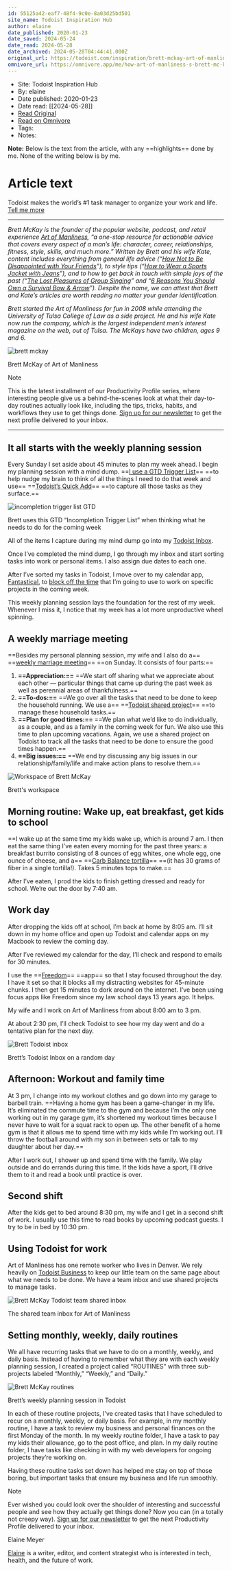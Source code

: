 ```yaml
---
id: 55125a42-eaf7-48f4-9c0e-8a03d25bd501
site_name: Todoist Inspiration Hub
author: elaine
date_published: 2020-01-23
date_saved: 2024-05-24
date_read: 2024-05-28
date_archived: 2024-05-28T04:44:41.000Z
original_url: https://todoist.com/inspiration/brett-mckay-art-of-manliness-productivity-profile
omnivore_url: https://omnivore.app/me/how-art-of-manliness-s-brett-mc-kay-gets-things-done-18fab1a1389
---
```


 - Site: Todoist Inspiration Hub
 - By: elaine
 - Date published: 2020-01-23
 - Date read: [[2024-05-28]]
 - [Read Original](https://todoist.com/inspiration/brett-mckay-art-of-manliness-productivity-profile)
 - [Read on Omnivore](https://omnivore.app/me/how-art-of-manliness-s-brett-mc-kay-gets-things-done-18fab1a1389)
 - Tags: 
 - Notes: 

**Note:** Below is the text from the article, with any ==highlights== done by me. None of the writing below is by me.

# Article text
Todoist makes the world’s #1 task manager to organize your work and life. [Tell me more](https://todoist.com/home)

---

_Brett McKay is the founder of the popular website, podcast, and retail experience [Art of Manliness](https://www.artofmanliness.com/), “a one-stop resource for actionable advice that covers every aspect of a man’s life: character, career, relationships, fitness, style, skills, and much more.” Written by Brett and his wife Kate, content includes everything from general life advice (“[How Not to Be Disappointed with Your Friends](https://www.artofmanliness.com/articles/how-not-to-be-disappointed-with-your-friends/)”), to style tips (“[How to Wear a Sports Jacket with Jeans](https://www.artofmanliness.com/articles/how-to-wear-a-sports-jacket-with-jeans/)”), and to how to get back in touch with simple joys of the past (“[The Lost Pleasures of Group Singing](https://www.artofmanliness.com/articles/the-lost-pleasures-of-group-singing/)” and “[6 Reasons You Should Own a Survival Bow & Arrow](https://www.artofmanliness.com/articles/6-reasons-you-should-own-a-survival-bow-arrow/)”). Despite the name, we can attest that Brett and Kate’s articles are worth reading no matter your gender identification._

_Brett started the Art of Manliness for fun in 2008 while attending the University of Tulsa College of Law as a side project. He and his wife Kate now run the company, which is the largest independent men’s interest magazine on the web, out of Tulsa. The McKays have two children, ages 9 and 6._

![brett mckay](https://proxy-prod.omnivore-image-cache.app/175x175,sX2lz22Ukk_aqf_V50FvewPUvpXMvQvnMS4NWd2kGjII/https://res.cloudinary.com/imagist/image/fetch/q_auto,f_auto,c_scale,w_2624/https%3A%2F%2Ftdinspiration.wpengine.com%2Fwp-content%2Fuploads%2F2020%2F01%2Fbrett_mckay_headshot.png)

Brett McKay of Art of Manliness

Note

This is the latest installment of our Productivity Profile series, where interesting people give us a behind-the-scenes look at what their day-to-day routines actually look like, including the tips, tricks, habits, and workflows they use to get things done. [Sign up for our newsletter](https://todoist.com/inspiration/?utm%5Fsource=doist%5Fblog&utm%5Fmedium=referral&utm%5Fcampaign=productivity%5Fprofile%5FBrett%5FMcKay#subscribe) to get the next profile delivered to your inbox.

---

## It all starts with the weekly planning session

Every Sunday I set aside about 45 minutes to plan my week ahead. I begin my planning session with a mind dump. ==[I use a GTD Trigger List](https://gettingthingsdone.com/wp-content/uploads/2014/10/Mind%5FSweep%5FTrigger%5FList.pdf)== ==to help nudge my brain to think of all the things I need to do that week and use== ==[Todoist’s Quick Add](https://get.todoist.help/hc/en-us/articles/115001745265-Task-Quick-Add?utm%5Fsource=doist%5Fblog&utm%5Fmedium=referral&utm%5Fcampaign=productivity%5Fprofile%5FBrett%5FMcKay)== ==to capture all those tasks as they surface.==

![incompletion trigger list GTD](https://proxy-prod.omnivore-image-cache.app/467x0,sPRC0qL_lIghpxI7NUYpIHXiMMp2TrOjqdU1yuyZQd_M/https://res.cloudinary.com/imagist/image/fetch/q_auto,f_auto,c_scale,w_2624/https%3A%2F%2Ftdinspiration.wpengine.com%2Fwp-content%2Fuploads%2F2020%2F01%2FIncompletion-Trigger-List_Brett-McKay.png)

Brett uses this GTD “Incompletion Trigger List” when thinking what he needs to do for the coming week

All of the items I capture during my mind dump go into my [Todoist Inbox](https://get.todoist.help/hc/en-us/articles/360000028960-How-to-best-use-the-Inbox?utm%5Fsource=doist%5Fblog&utm%5Fmedium=referral&utm%5Fcampaign=productivity%5Fprofile%5FBrett%5FMcKay).

Once I’ve completed the mind dump, I go through my inbox and start sorting tasks into work or personal items. I also assign due dates to each one.

After I’ve sorted my tasks in Todoist, I move over to my calendar app, [Fantastical](https://flexibits.com/fantastical), to [block off the time](https://todoist.com/inspiration/time-blocking?utm%5Fsource=doist%5Fblog&utm%5Fmedium=referral&utm%5Fcampaign=productivity%5Fprofile%5FBrett%5FMcKay) that I’m going to use to work on specific projects in the coming week.

This weekly planning session lays the foundation for the rest of my week. Whenever I miss it, I notice that my week has a lot more unproductive wheel spinning.

## A weekly marriage meeting

==Besides my personal planning session, my wife and I also do a== ==[weekly marriage meeting](https://www.artofmanliness.com/articles/how-and-why-to-hold-a-weekly-marriage-meeting/)== ==on Sunday. It consists of four parts:==

1. **==Appreciation:==** ==We start off sharing what we appreciate about each other — particular things that came up during the past week as well as perennial areas of thankfulness.==
2. **==To-dos:==** ==We go over all the tasks that need to be done to keep the household running. We use a== ==[Todoist shared project](https://get.todoist.help/hc/en-us/articles/205195062-Sharing-Projects-Collaborating?utm%5Fsource=doist%5Fblog&utm%5Fmedium=referral&utm%5Fcampaign=productivity%5Fprofile%5FBrett%5FMcKay)== ==to manage these household tasks.==
3. **==Plan for good times:==** ==We plan what we’d like to do individually, as a couple, and as a family in the coming week for fun. We also use this time to plan upcoming vacations. Again, we use a shared project on Todoist to track all the tasks that need to be done to ensure the good times happen.==
4. **==Big issues:==** ==We end by discussing any big issues in our relationship/family/life and make action plans to resolve them.==

![Workspace of Brett McKay](https://proxy-prod.omnivore-image-cache.app/2736x1824,spKg5xbEcf0PntrJ28yVaoc5UavSlnR4dguZHPaPaFoI/https://res.cloudinary.com/imagist/image/fetch/q_auto,f_auto,c_scale,w_2624/https%3A%2F%2Ftdinspiration.wpengine.com%2Fwp-content%2Fuploads%2F2020%2F01%2FWorkspace_Brett-McKay_3.jpg)

Brett's workspace

## Morning routine: Wake up, eat breakfast, get kids to school

==I wake up at the same time my kids wake up, which is around 7 am. I then eat the same thing I’ve eaten every morning for the past three years: a breakfast burrito consisting of 8 ounces of egg whites, one whole egg, one ounce of cheese, and a== ==[Carb Balance tortilla](https://www.missionfoods.com/products/carb-balance-soft-taco-flour-tortillas/)== ==(it has 30 grams of fiber in a single tortilla!). Takes 5 minutes tops to make.==

After I’ve eaten, I prod the kids to finish getting dressed and ready for school. We’re out the door by 7:40 am.

## Work day

After dropping the kids off at school, I’m back at home by 8:05 am. I’ll sit down in my home office and open up Todoist and calendar apps on my Macbook to review the coming day.

After I’ve reviewed my calendar for the day, I’ll check and respond to emails for 30 minutes.

I use the ==[Freedom](https://freedom.to/)== ==app== so that I stay focused throughout the day. I have it set so that it blocks all my distracting websites for 45-minute chunks. I then get 15 minutes to dork around on the internet. I’ve been using focus apps like Freedom since my law school days 13 years ago. It helps.

My wife and I work on Art of Manliness from about 8:00 am to 3 pm.

At about 2:30 pm, I’ll check Todoist to see how my day went and do a tentative plan for the next day.

![Brett Todoist inbox](https://proxy-prod.omnivore-image-cache.app/0x400,sd7FA1XfPoEHlJMZ_6i8cW-yWePsm2MXCWAZ3Wn80b44/https://res.cloudinary.com/imagist/image/fetch/q_auto,f_auto,c_scale,w_2624/https%3A%2F%2Ftdinspiration.wpengine.com%2Fwp-content%2Fuploads%2F2020%2F01%2FTodoist-inbox_Brett-McKay.png)

Brett’s Todoist Inbox on a random day

## Afternoon: Workout and family time

At 3 pm, I change into my workout clothes and go down into my garage to barbell train. ==Having a home gym has been a game-changer in my life. It’s eliminated the commute time to the gym and because I’m the only one working out in my garage gym, it’s shortened my workout times because I never have to wait for a squat rack to open up. The other benefit of a home gym is that it allows me to spend time with my kids while I’m working out. I’ll throw the football around with my son in between sets or talk to my daughter about her day.==

After I work out, I shower up and spend time with the family. We play outside and do errands during this time. If the kids have a sport, I’ll drive them to it and read a book until practice is over.

## Second shift

After the kids get to bed around 8:30 pm, my wife and I get in a second shift of work. I usually use this time to read books by upcoming podcast guests. I try to be in bed by 10:30 pm.

## Using Todoist for work

Art of Manliness has one remote worker who lives in Denver. We rely heavily on [Todoist Business](https://todoist.com/business?utm%5Fsource=doist%5Fblog&utm%5Fmedium=referral&utm%5Fcampaign=productivity%5Fprofile%5FBrett%5FMcKay) to keep our little team on the same page about what we needs to be done. We have a team inbox and use shared projects to manage tasks.

![Brett McKay Todoist team shared inbox](https://proxy-prod.omnivore-image-cache.app/0x400,s9KBB-mtPPMnPxuN4N8YyPk9MT2L26V0CkByPSevSNEg/https://res.cloudinary.com/imagist/image/fetch/q_auto,f_auto,c_scale,w_2624/https%3A%2F%2Ftdinspiration.wpengine.com%2Fwp-content%2Fuploads%2F2020%2F01%2FTodoist-Team-Inbox_Brett-McKay.png)

The shared team inbox for Art of Manliness

## Setting monthly, weekly, daily routines

We all have recurring tasks that we have to do on a monthly, weekly, and daily basis. Instead of having to remember what they are with each weekly planning session, I created a project called “ROUTINES” with three sub-projects labeled “Monthly,” “Weekly,” and “Daily.”

![Brett McKay routines](https://proxy-prod.omnivore-image-cache.app/0x400,s8T2vuKyUReDRnZE3_Owny1M4WTFWcR8GI95n0stSXNs/https://res.cloudinary.com/imagist/image/fetch/q_auto,f_auto,c_scale,w_2624/https%3A%2F%2Ftdinspiration.wpengine.com%2Fwp-content%2Fuploads%2F2020%2F01%2FTodoist-Routines_Brett-McKay.png)

Brett’s weekly planning session in Todoist

In each of these routine projects, I’ve created tasks that I have scheduled to recur on a monthly, weekly, or daily basis. For example, in my monthly routine, I have a task to review my business and personal finances on the first Monday of the month. In my weekly routine folder, I have a task to pay my kids their allowance, go to the post office, and plan. In my daily routine folder, I have tasks like checking in with my web developers for ongoing projects they’re working on.

Having these routine tasks set down has helped me stay on top of those boring, but important tasks that ensure my business and life run smoothly.

Note

Ever wished you could look over the shoulder of interesting and successful people and see how they actually get things done? Now you can (in a totally not creepy way). [Sign up for our newsletter](https://todoist.com/inspiration/#subscribe) to get the next Productivity Profile delivered to your inbox.

Elaine Meyer

[Elaine](https://www.elainermeyer.com/) is a writer, editor, and content strategist who is interested in tech, health, and the future of work.